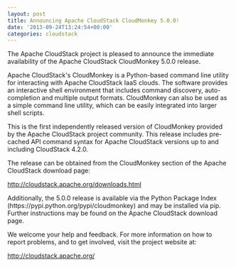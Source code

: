 ```yaml
---
layout: post
title: Announcing Apache CloudStack CloudMonkey 5.0.0!
date: '2013-09-24T13:24:54+00:00'
categories: cloudstack
---
```

<p>The Apache CloudStack project is pleased to announce the immediate availability
of the Apache CloudStack CloudMonkey 5.0.0 release.</p>

<p>Apache CloudStack's CloudMonkey is a Python-based command line utility for
interacting with Apache CloudStack IaaS clouds.  The software provides
an interactive shell environment that includes command discovery,
auto-completion and multiple output formats. CloudMonkey can also be
used as a simple command line utility, which can be easily integrated
into larger shell scripts.</p>

<p>This is the first independently released version of CloudMonkey provided
by the Apache CloudStack project community.  This release includes
pre-cached API command syntax for Apache CloudStack versions up to
and including CloudStack 4.2.0.</p>

<p>The release can be obtained from the CloudMonkey section of the Apache
CloudStack download page:</p>

<p><a href="http://cloudstack.apache.org/downloads.html">http://cloudstack.apache.org/downloads.html</a></p>

<p>Additionally, the 5.0.0 release is available via the Python Package
Index (https://pypi.python.org/pypi/cloudmonkey) and may be installed
via pip. Further instructions may be found on the Apache CloudStack
download page.</p>

<p>We welcome your help and feedback. For more information on how to report
problems, and to get involved, visit the project website at:</p>

<p><a href="http://cloudstack.apache.org/">http://cloudstack.apache.org/</a></p>
